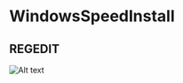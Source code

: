# WindowsSpeedInstall
## REGEDIT 
![Alt text](https://static1.howtogeekimages.com/wordpress/wp-content/uploads/2020/04/windows-10-regedit-icon.png?q=50&fit=contain&w=1140&h=&dpr=1.5)
